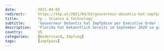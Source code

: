 ```yaml
---
date:          2021-04-03
redirect:      https://tkp.at/2021/04/03/gouverneur-desantis-hat-impfpaesse-per-executive-order-in-florida-verboten/
title:         tp - Science & Technology
subtitle:      'Gouverneur DeSantis hat Impfpässe per Executive Order in Florida verboten'
description:   'Florida hat bekanntlich bereits im September 2020 so gut wie alle Corona Maßnahmen ausgesetzt inklusive der Maskenpflicht. Und ist damit sehr gut gefahren, denn es schneidet im Vergleich zu anderen Bundesstaaten wie etwa dem gut vergleichbaren Kalifornien erheblich besser ab. Ähnlich wie Florida sind mittlerweile schon 18 US Bundesstaaten unterwegs. Neben Floridas Gouverneur Ron DeSantis …'
country:       US
categories:    [Widerstand, Impfung]
tags:          [impfpass]
---
```

